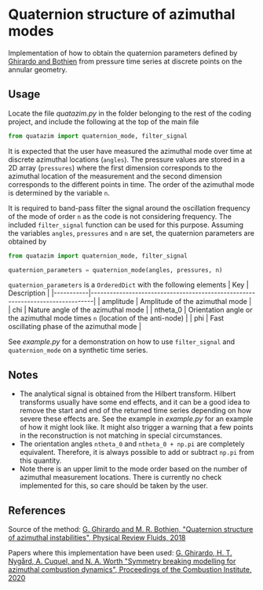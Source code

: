 # Quaternion structure of azimuthal modes

Implementation of how to obtain the quaternion parameters defined by [Ghirardo and Bothien](https://www.researchgate.net/publication/327755288_Quaternion_structure_of_azimuthal_instabilities "ResearchGate") from pressure time series at discrete points on the annular geometry.


## Usage
Locate the file *quatazim.py* in the folder belonging to the rest of the coding project, and include the following at the top of the main file
```python
from quatazim import quaternion_mode, filter_signal
```
It is expected that the user have measured the azimuthal mode over time at discrete azimuthal locations (`angles`). The pressure values are stored in a 2D array (`pressures`) where the first dimension corresponds to the azimuthal location of the measurement and the second dimension corresponds to the different points in time. The order of the azimuthal mode is determined by the variable `n`.

It is required to band-pass filter the signal around the oscillation frequency of the mode of order `n` as the code is not considering frequency. The included `filter_signal` function can be used for this purpose. Assuming the variables `angles`, `pressures` and `n` are set, the quaternion parameters are obtained by
```python
from quatazim import quaternion_mode, filter_signal

quaternion_parameters = quaternion_mode(angles, pressures, n)
``` 
`quaternion_parameters` is a `OrderedDict` with the following elements
| Key       | Description                                                                   |
|-----------|-------------------------------------------------------------------------------|
| amplitude | Amplitude of the azimuthal mode                                               |
| chi       | Nature angle of the azimuthal mode                                            |
| ntheta_0  | Orientation angle or the azimuthal mode times `n` (location of the anti-node) | 
| phi       | Fast oscillating phase of the azimuthal mode                                  |


See *example.py* for a demonstration on how to use `filter_signal` and `quaternion_mode` on a synthetic time series.

## Notes
- The analytical signal is obtained from the Hilbert transform. Hilbert transforms usually have some end effects, and it can be a good idea to remove the start and end of the returned time series depending on how severe these effects are. See the example in *example.py* for an example of how it might look like. It might also trigger a warning that a few points in the reconstruction is not matching in special circumstances.
- The orientation angles `ntheta_0` and `ntheta_0 + np.pi` are completely equivalent. Therefore, it is always possible to add or subtract `np.pi` from this quantity.
- Note there is an upper limit to the mode order based on the number of azimuthal measurement locations. There is currently no check implemented for this, so care should be taken by the user.

## References
Source of the method:
[G. Ghirardo and M. R. Bothien, "Quaternion structure of azimuthal instabilities", Physical Review Fluids, 2018](https://www.researchgate.net/publication/327755288_Quaternion_structure_of_azimuthal_instabilities "ResearchGate")

Papers where this implementation have been used:
[G. Ghirardo, H. T. Nygård, A. Cuquel, and N. A. Worth "Symmetry breaking modelling for azimuthal combustion dynamics", Proceedings of the Combustion Institute, 2020](https://www.sciencedirect.com/science/article/pii/S1540748920300183 "Elsevier ScienceDirect  (Open access)")
